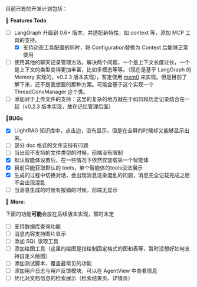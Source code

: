 目前已有的开发计划包括：

💭 **Features Todo**
- [ ] LangGraph 升级到 0.6+ 版本，并适配新特性，如 context 等，添加 MCP 工具的支持。
    - [x] 支持动态工具配置的同时，将 Configuration替换为 Context 后能够正常使用

- [ ] 使用其他的聊天记录管理方法，解决两个问题，一个是上下文长度过长，一个是上下文的类型变得更加丰富，比如多模态等等。（现在是基于 LangGraph 的 Memory 实现的，v0.2.3 版本实现），暂定使用 [mem0](github.com/mem0ai/mem0) 来实现。但是目前了解下来，还不是我想要的那种方案。可能会基于这个实现一个 ThreadConvManager 这个类。
- [ ] 添加对于上传文件的支持：这里的复杂的地方就在于如何和历史记录结合在一起（v0.2.3 版本实现，放在记忆管理后面）

🐛**BUGs**
- [x] LlightRAG 知识库中，点击边，没有显示，但是在全屏的时候却又能够显示出来。
- [ ] 部分 doc 格式的文件支持有问题
- [ ] 当出现不支持的文件类型的时候，前端没有限制
- [x] 默认智能体设置后，在一些情况下依然仅加载第一个智能体
- [x] 目前只能获取默认的 tools，单个智能体的tools没法展示
- [x] 生成的过程中切换对话，会出现消息渲染混乱的问题，消息完全记载完成之后不会出现混乱
- [ ] 当消息生成的时候有报错的时候，前端无显示

💯 **More**:

下面的功能**可能**会放在后续版本实现，暂时未定

- [ ] 支持数据库查询功能
- [ ] 消息内容支持图片显示
- [ ] 添加 SQL 读取工具
- [ ] 添加绘图工具（这里的绘图是指绘制固定格式的图和表等，暂时没想好如何支持自定义绘图）
- [ ] 添加测试脚本，覆盖最常见的功能
- [ ] 添加用户日志与用户反馈模块，可以在 AgentView 中查看信息
- [ ] 优化对文档信息的检索展示（检索结果页、详情页）
